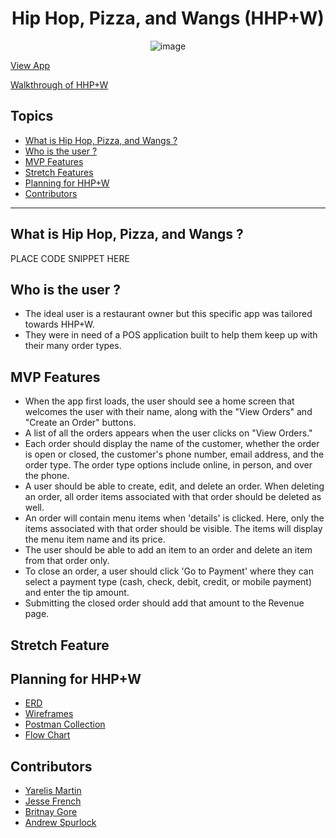 <div style="text-align:center">
 
# Hip Hop, Pizza, and Wangs (HHP+W) 
<!-- update the netlify badge above with your own badge that you can find at netlify under settings/general#status-badges -->
![image](https://github.com/nss-evening-cohort-26/pos-terminal-the-algorithm-avengers/assets/153558948/a79dddae-f8bf-45e4-b3aa-8a81658fda38)
</div>

[View App](https://algorithm-avengers-hiphop-pizza-wangs.netlify.app/)

[Walkthrough of HHP+W]()

## Topics 
- [What is Hip Hop, Pizza, and Wangs ?](#what-is-hip-hop-pizza-and-wangs-)
- [Who is the user ?](#who-is-the-user-)
- [MVP Features](#mvp-features)
- [Stretch Features ](#stretch-feature)
- [Planning for HHP+W](#planning-for-hhpw)
- [Contributors](#contributors)
___

## What is Hip Hop, Pizza, and Wangs ?
PLACE CODE SNIPPET HERE

## Who is the user ?
- The ideal user is a restaurant owner but this specific app was tailored towards HHP+W.
- They were in need of a POS application built to help them keep up with their many order types.

## MVP Features
- When the app first loads, the user should see a home screen that welcomes the user with their name, along with the "View Orders" and "Create an Order" buttons.
- A list of all the orders appears when the user clicks on "View Orders."
- Each order should display the name of the customer, whether the order is open or closed, the customer's phone number, email address, and the order type. The order type options include online, in person, and over the phone.
- A user should be able to create, edit, and delete an order. When deleting an order, all order items associated with that order should be deleted as well.
- An order will contain menu items when 'details' is clicked. Here, only the items associated with that order should be visible. The items will display the menu item name and its price.
- The user should be able to add an item to an order and delete an item from that order only.
- To close an order, a user should click 'Go to Payment' where they can select a payment type (cash, check, debit, credit, or mobile payment) and enter the tip amount.
- Submitting the closed order should add that amount to the Revenue page.

## Stretch Feature


## Planning for HHP+W
- [ERD](https://github.com/nss-evening-cohort-26/pos-terminal-the-algorithm-avengers/assets/153558948/7a76847f-c980-4eb9-8624-c021b15bb096)
- [Wireframes](https://www.figma.com/file/4y3EZddALuBR3ouSEM57Np/MVP?type=design&node-id=0-1&mode=design)
- [Postman Collection](https://restless-robot-80667.postman.co/workspace/New-Team-Workspace~db71f8b8-1dc5-4d6a-8113-f93687f7d04a/collection/31929847-d58940ba-db9a-4706-a291-c2ed04a0c0e1?action=share&creator=31929847)
- [Flow Chart](https://lucid.app/lucidchart/76cff346-df2f-48c7-8f73-40a8becad9b6/edit?invitationId=inv_5cedc629-9d07-4fd9-9286-2c46caa47ecb&page=0_0#)

## Contributors
- [Yarelis Martin](https://github.com/your-github-url)
- [Jesse French](https://github.com/jessefrench)
- [Britnay Gore](https://github.com/britnay268)
- [Andrew Spurlock](https://github.com/AndrewSpur73)
